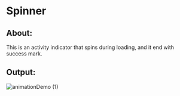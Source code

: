 # Spinner

## About: 
This is an activity indicator that spins during loading, and it end with success mark.


## Output: 



![animationDemo (1)](https://user-images.githubusercontent.com/20099527/134818229-3c3a5941-96df-4e4f-bad6-616952babf72.gif)

